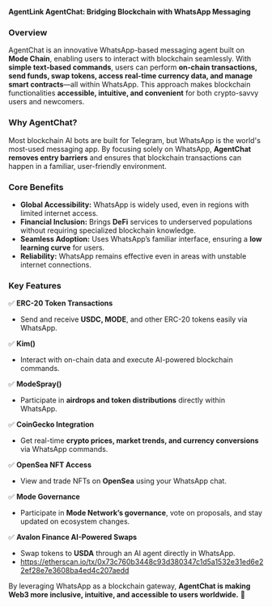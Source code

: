 **AgentLink AgentChat: Bridging Blockchain with WhatsApp Messaging**  

### **Overview**  
AgentChat is an innovative WhatsApp-based messaging agent built on **Mode Chain**, enabling users to interact with blockchain seamlessly. With **simple text-based commands**, users can perform **on-chain transactions, send funds, swap tokens, access real-time currency data, and manage smart contracts**—all within WhatsApp. This approach makes blockchain functionalities **accessible, intuitive, and convenient** for both crypto-savvy users and newcomers.  

### **Why AgentChat?**  
Most blockchain AI bots are built for Telegram, but WhatsApp is the world's most-used messaging app. By focusing solely on WhatsApp, **AgentChat removes entry barriers** and ensures that blockchain transactions can happen in a familiar, user-friendly environment.  

### **Core Benefits**  
- **Global Accessibility:** WhatsApp is widely used, even in regions with limited internet access.  
- **Financial Inclusion:** Brings **DeFi** services to underserved populations without requiring specialized blockchain knowledge.  
- **Seamless Adoption:** Uses WhatsApp’s familiar interface, ensuring a **low learning curve** for users.  
- **Reliability:** WhatsApp remains effective even in areas with unstable internet connections.  

### **Key Features**  

✅ **ERC-20 Token Transactions**  
- Send and receive **USDC, MODE**, and other ERC-20 tokens easily via WhatsApp.  

✅ **Kim()**  
- Interact with on-chain data and execute AI-powered blockchain commands.  

✅ **ModeSpray()**  
- Participate in **airdrops and token distributions** directly within WhatsApp.  

✅ **CoinGecko Integration**  
- Get real-time **crypto prices, market trends, and currency conversions** via WhatsApp commands.  

✅ **OpenSea NFT Access**  
- View and trade NFTs on **OpenSea** using your WhatsApp chat.  

✅ **Mode Governance**  
- Participate in **Mode Network’s governance**, vote on proposals, and stay updated on ecosystem changes.  

✅ **Avalon Finance AI-Powered Swaps**  
- Swap tokens to **USDA** through an AI agent directly in WhatsApp.
- https://etherscan.io/tx/0x73c760b3448c93d380347c1d5a1532e31ed6e22ef28e7e3608ba4ed4c207aedd  

By leveraging WhatsApp as a blockchain gateway, **AgentChat is making Web3 more inclusive, intuitive, and accessible to users worldwide.** 🚀
